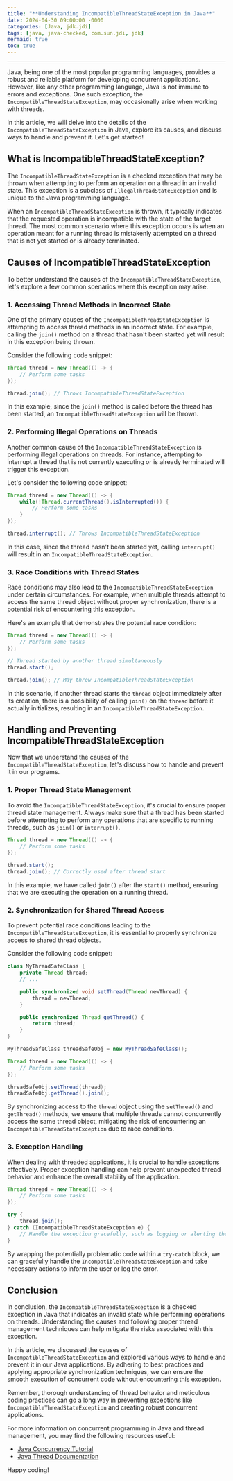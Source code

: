 ```yaml
---
title: "**Understanding IncompatibleThreadStateException in Java**"
date: 2024-04-30 09:00:00 -0000
categories: [Java, jdk.jdi]
tags: [java, java-checked, com.sun.jdi, jdk]
mermaid: true
toc: true
---
```



---

Java, being one of the most popular programming languages, provides a robust and reliable platform for developing concurrent applications. However, like any other programming language, Java is not immune to errors and exceptions. One such exception, the `IncompatibleThreadStateException`, may occasionally arise when working with threads.

In this article, we will delve into the details of the `IncompatibleThreadStateException` in Java, explore its causes, and discuss ways to handle and prevent it. Let's get started!

## **What is IncompatibleThreadStateException?**

The `IncompatibleThreadStateException` is a checked exception that may be thrown when attempting to perform an operation on a thread in an invalid state. This exception is a subclass of `IllegalThreadStateException` and is unique to the Java programming language.

When an `IncompatibleThreadStateException` is thrown, it typically indicates that the requested operation is incompatible with the state of the target thread. The most common scenario where this exception occurs is when an operation meant for a running thread is mistakenly attempted on a thread that is not yet started or is already terminated.

## **Causes of IncompatibleThreadStateException**

To better understand the causes of the `IncompatibleThreadStateException`, let's explore a few common scenarios where this exception may arise.

### **1. Accessing Thread Methods in Incorrect State**

One of the primary causes of the `IncompatibleThreadStateException` is attempting to access thread methods in an incorrect state. For example, calling the `join()` method on a thread that hasn't been started yet will result in this exception being thrown.

Consider the following code snippet:

```java
Thread thread = new Thread(() -> {
    // Perform some tasks
});

thread.join(); // Throws IncompatibleThreadStateException
```

In this example, since the `join()` method is called before the thread has been started, an `IncompatibleThreadStateException` will be thrown.

### **2. Performing Illegal Operations on Threads**

Another common cause of the `IncompatibleThreadStateException` is performing illegal operations on threads. For instance, attempting to interrupt a thread that is not currently executing or is already terminated will trigger this exception.

Let's consider the following code snippet:

```java
Thread thread = new Thread(() -> {
    while(!Thread.currentThread().isInterrupted()) {
        // Perform some tasks
    }
});

thread.interrupt(); // Throws IncompatibleThreadStateException
```

In this case, since the thread hasn't been started yet, calling `interrupt()` will result in an `IncompatibleThreadStateException`.

### **3. Race Conditions with Thread States**

Race conditions may also lead to the `IncompatibleThreadStateException` under certain circumstances. For example, when multiple threads attempt to access the same thread object without proper synchronization, there is a potential risk of encountering this exception.

Here's an example that demonstrates the potential race condition:

```java
Thread thread = new Thread(() -> {
    // Perform some tasks
});

// Thread started by another thread simultaneously
thread.start();

thread.join(); // May throw IncompatibleThreadStateException
```

In this scenario, if another thread starts the `thread` object immediately after its creation, there is a possibility of calling `join()` on the `thread` before it actually initializes, resulting in an `IncompatibleThreadStateException`.

## **Handling and Preventing IncompatibleThreadStateException**

Now that we understand the causes of the `IncompatibleThreadStateException`, let's discuss how to handle and prevent it in our programs.

### **1. Proper Thread State Management**

To avoid the `IncompatibleThreadStateException`, it's crucial to ensure proper thread state management. Always make sure that a thread has been started before attempting to perform any operations that are specific to running threads, such as `join()` or `interrupt()`.

```java
Thread thread = new Thread(() -> {
    // Perform some tasks
});

thread.start();
thread.join(); // Correctly used after thread start
```

In this example, we have called `join()` after the `start()` method, ensuring that we are executing the operation on a running thread.

### **2. Synchronization for Shared Thread Access**

To prevent potential race conditions leading to the `IncompatibleThreadStateException`, it is essential to properly synchronize access to shared thread objects.

Consider the following code snippet:

```java
class MyThreadSafeClass {
    private Thread thread;
    // ...

    public synchronized void setThread(Thread newThread) {
        thread = newThread;
    }

    public synchronized Thread getThread() {
        return thread;
    }
}

MyThreadSafeClass threadSafeObj = new MyThreadSafeClass();

Thread thread = new Thread(() -> {
    // Perform some tasks
});

threadSafeObj.setThread(thread);
threadSafeObj.getThread().join();
```

By synchronizing access to the `thread` object using the `setThread()` and `getThread()` methods, we ensure that multiple threads cannot concurrently access the same thread object, mitigating the risk of encountering an `IncompatibleThreadStateException` due to race conditions.

### **3. Exception Handling**

When dealing with threaded applications, it is crucial to handle exceptions effectively. Proper exception handling can help prevent unexpected thread behavior and enhance the overall stability of the application.

```java
Thread thread = new Thread(() -> {
    // Perform some tasks
});

try {
    thread.join();
} catch (IncompatibleThreadStateException e) {
    // Handle the exception gracefully, such as logging or alerting the user
}
```

By wrapping the potentially problematic code within a `try-catch` block, we can gracefully handle the `IncompatibleThreadStateException` and take necessary actions to inform the user or log the error.

## **Conclusion**

In conclusion, the `IncompatibleThreadStateException` is a checked exception in Java that indicates an invalid state while performing operations on threads. Understanding the causes and following proper thread management techniques can help mitigate the risks associated with this exception.

In this article, we discussed the causes of `IncompatibleThreadStateException` and explored various ways to handle and prevent it in our Java applications. By adhering to best practices and applying appropriate synchronization techniques, we can ensure the smooth execution of concurrent code without encountering this exception.

Remember, thorough understanding of thread behavior and meticulous coding practices can go a long way in preventing exceptions like `IncompatibleThreadStateException` and creating robust concurrent applications.

For more information on concurrent programming in Java and thread management, you may find the following resources useful:

- [Java Concurrency Tutorial](https://docs.oracle.com/en/java/javase/16/docs/api/java.base/java/lang/Thread.html)
- [Java Thread Documentation](https://docs.oracle.com/en/java/javase/16/docs/api/java.base/java/lang/Thread.html)

Happy coding!